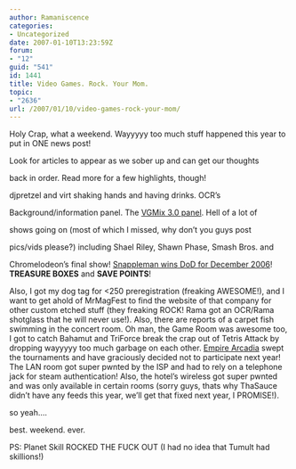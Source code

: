```yaml
---
author: Ramaniscence
categories:
- Uncategorized
date: 2007-01-10T13:23:59Z
forum:
- "12"
guid: "541"
id: 1441
title: Video Games. Rock. Your Mom.
topic:
- "2636"
url: /2007/01/10/video-games-rock-your-mom/
---
```


Holy Crap, what a weekend. Wayyyyy too much stuff happened this year to put in ONE news post!
  
Look for articles to appear as we sober up and can get our thoughts
  
back in order. Read more for a few highlights, though!
  
djpretzel and virt shaking hands and having drinks. OCR&#8217;s
  
Background/information panel. The <a href="http://www.vgmix.com/vg25/viewtopic.php?id=4562" target="_blank">VGMix 3.0 panel</a>. Hell of a lot of
  
shows going on (most of which I missed, why don&#8217;t you guys post
  
pics/vids please?) including Shael Riley, Shawn Phase, Smash Bros. and
  
Chromelodeon&#8217;s final show! <a href="http://dod.vgmix.com/" target="_blank">Snappleman wins DoD for December 2006</a>! **TREASURE BOXES** and **SAVE POINTS**!
  
Also, I got my dog tag for <250 preregistration (freaking AWESOME!), and I want to get ahold of MrMagFest to find the website of that company for other custom etched stuff (they freaking ROCK! Rama got an OCR/Rama shotglass that he will never use!). Also, there are reports of a carpet fish swimming in the concert room. Oh man, the Game Room was awesome too, I got to catch Bahamut and TriForce break the crap out of Tetris Attack by dropping wayyyyy too much garbage on each other. <a href="http://www.empirearcadia.com/home.html" target="_blank">Empire Arcadia</a> swept the tournaments and have graciously decided not to participate next year! The LAN room got super pwnted by the ISP and had to rely on a telephone jack for steam authentication! Also, the hotel&#8217;s wireless got super pwnted and was only available in certain rooms (sorry guys, thats why ThaSauce didn&#8217;t have any feeds this year, we&#8217;ll get that fixed next year, I PROMISE!).

so yeah&#8230;.

best. weekend. ever.

PS: Planet Skill ROCKED THE FUCK OUT (I had no idea that Tumult had skillions!)